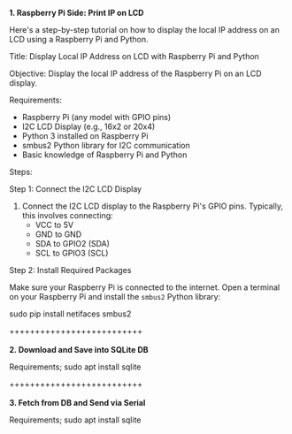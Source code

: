 **1. Raspberry Pi Side: Print IP on LCD**

Here's a step-by-step tutorial on how to display the local IP address on an LCD using a Raspberry Pi and Python.

Title: Display Local IP Address on LCD with Raspberry Pi and Python

Objective:
Display the local IP address of the Raspberry Pi on an LCD display.

Requirements:
- Raspberry Pi (any model with GPIO pins)
- I2C LCD Display (e.g., 16x2 or 20x4)
- Python 3 installed on Raspberry Pi
- smbus2 Python library for I2C communication
- Basic knowledge of Raspberry Pi and Python

Steps:

Step 1: Connect the I2C LCD Display

1. Connect the I2C LCD display to the Raspberry Pi's GPIO pins. Typically, this involves connecting:
   - VCC to 5V
   - GND to GND
   - SDA to GPIO2 (SDA)
   - SCL to GPIO3 (SCL)

Step 2: Install Required Packages

Make sure your Raspberry Pi is connected to the internet.
Open a terminal on your Raspberry Pi and install the `smbus2` Python library:

sudo pip install netifaces smbus2

++++++++++++++++++++++++++<br><br>
**2. Download and Save into SQLite DB**

Requirements;
sudo apt install sqlite

++++++++++++++++++++++++++<br><br>
**3. Fetch from DB and Send via Serial**

Requirements;
sudo apt install sqlite



